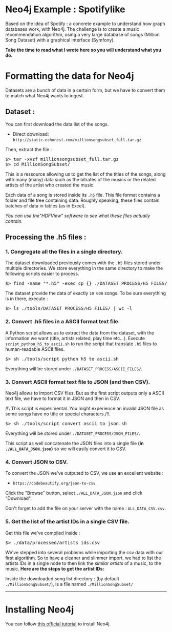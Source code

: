 # Neo4j Example : Spotifylike
Based on the idea of Spotify : a concrete example to understand how graph databases work, with Neo4j. 
The challenge is to create a music recommendation algorithm, using a very large database of songs (Million Song Dataset) with a graphical interface (Symfony).

**Take the time to read what I wrote here so you will understand what you do.**

# Formatting the data for Neo4j

Datasets are a bunch of data in a certain form, but we have to convert them to match what Neo4j wants to ingest.

## Dataset :
You can first download the data list of the songs.

- Direct download: `http://static.echonest.com/millionsongsubset_full.tar.gz`

Then, extract the file :

<pre>
$> tar -xvzf millionsongsubset_full.tar.gz
$> cd MillionSongSubset/
</pre>

This is a ressource allowing us to get the list of the titles of the songs, along with many (many) data such as the bitrates of the musics or the related artists of the artist who created the music.

Each data of a song is stored inside its `.h5` file.
This file format contains a folder and file tree containing data. 
Roughly speaking, these files contain batches of data in tables (as in Excel).

_You can use the"HDFView" software to see what these files actually contain._

## Processing the .h5 files :

### 1. Congregate all the files in a single directory.

The dataset downloaded previously comes with the `.h5` files stored under multiple directories.
We store everything in the same directory to make the following scripts easier to process.

<pre>
$> find -name "*.h5" -exec cp {} ./DATASET_PROCESS/H5_FILES/ \;
</pre>

The dataset provide the data of exactly `10 000` songs.
To be sure everything is in there, execute :

<pre>
$> ls ./tools/DATASET_PROCESS/H5_FILES/ | wc -l
</pre>

### 2. Convert .h5 files in a ASCII format text file.

A Python script allows us to extract the data from the dataset, with the information we want (title, artists related, play time etc...).
Execute `script_python_h5_to_ascii.sh` to run the script that translate `.h5` files to human-readable ASCII files.

<pre>
$> sh ./tools/script_python_h5_to_ascii.sh
</pre>
Everything will be stored under `./DATASET_PROCESS/ASCII_FILES/`.

### 3. Convert ASCII format text file to JSON (and then CSV).

Neo4j allows to import CSV files.
But as the first script outputs only a ASCII text file, we have to format it in JSON and then in CSV.

/!\ This script is experimental. You might experience an invalid JSON file as some songs have no title or special characters./!\
<pre>
$> sh ./tools/script_convert_ascii_to_json.sh
</pre>
Everything will be stored under `./DATASET_PROCESS/JSON_FILES/`.

This script as well concatenate the JSON files into a single file **(in `./ALL_DATA_JSON.json`)** so we will easily convert it to CSV.

### 4. Convert JSON to CSV.

To convert the JSON we've outputed to CSV, we use an excellent website :
- `https://codebeautify.org/json-to-csv`

Click the "Browse" button, select `./ALL_DATA_JSON.json` and click "Download".

Don't forget to add the file on your server with the name : `ALL_DATA_CSV.csv`.

### 5. Get the list of the artist IDs in a single CSV file.

Get this file we've compiled inside :
<pre>
$> ./data/processed/artists_ids.csv
</pre>

We've stepped into several problems while importing the csv data with our first algorithm.
So to have a cleaner and slimmer import, we had to list the artists IDs in a single node to then link the _similar artists_ of a music, to the music.
**Here are the steps to get the artist IDs:**

Inside the downloaded song list directory : (by default `./MillionSongSubset/`), is a file named `./MillionSongSubset/`

<hr/>

# Installing Neo4j

You can follow [this official tutorial](https://neo4j.com/docs/operations-manual/current/installation/linux/debian/) to install Neo4j.


